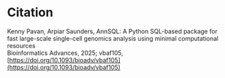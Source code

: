 # Citation

Kenny Pavan, Arpiar Saunders, AnnSQL: A Python SQL-based package for fast large-scale single-cell genomics analysis using minimal computational resources<br>
Bioinformatics Advances, 2025; vbaf105, [https://doi.org/10.1093/bioadv/vbaf105](https://doi.org/10.1093/bioadv/vbaf105)